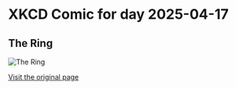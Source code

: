
# XKCD Comic for day 2025-04-17

## The Ring

![The Ring](https://imgs.xkcd.com/comics/the_ring.png "On the other hand, poor Samara -- transcoded to FLV.  No one deserves that.")

[Visit the original page](https://xkcd.com/396/)
